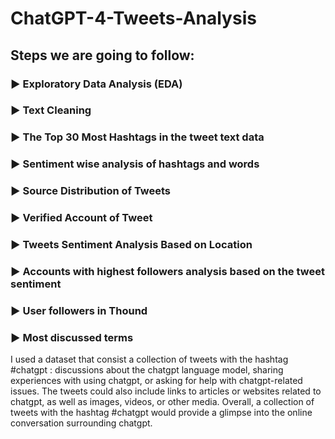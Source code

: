 # ChatGPT-4-Tweets-Analysis

## Steps we are going to follow:
### ► Exploratory Data Analysis (EDA)
### ► Text Cleaning
### ► The Top 30 Most Hashtags in the tweet text data
### ► Sentiment wise analysis of hashtags and words
### ► Source Distribution of Tweets
### ► Verified Account of Tweet
### ► Tweets Sentiment Analysis Based on Location
### ► Accounts with highest followers analysis based on the tweet sentiment
### ► User followers in Thound
### ► Most discussed terms

I used a dataset that consist a collection of tweets with the hashtag #chatgpt : discussions about the chatgpt language model, sharing experiences with using chatgpt, or asking for help with chatgpt-related issues. The tweets could also include links to articles or websites related to chatgpt, as well as images, videos, or other media. Overall, a collection of tweets with the hashtag #chatgpt would provide a glimpse into the online conversation surrounding chatgpt.
